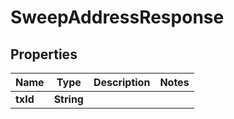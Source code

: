 

# SweepAddressResponse


## Properties

| Name | Type | Description | Notes |
|------------ | ------------- | ------------- | -------------|
|**txId** | **String** |  |  |



